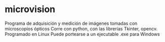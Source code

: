 # microvision
Programa de adquisición y medición de imágenes tomadas con microscopios ópticos
Corre con python, con las librerías Tkinter, opencv. Programado en Linux 
Puede portearse a un ejecutable .exe para Windows
